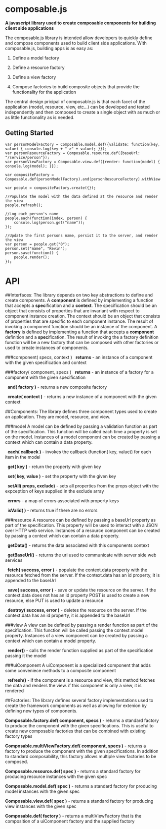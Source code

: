 composable.js
==========

**A javascript library used to create composable components for building client side applications**

The composable.js library is intended allow developers to quickly define and compose components used to build client side applications. With composable.js, building apps is as easy as:

1. Define a model factory

2. Define a resource factory

3. Define a view factory

4. Compose factories to build composite objects that provide the functionality for the application

The central design pricipal of composable.js is that each facet of the application (model, resource, view, etc...) can be developed and tested independently and then composed to create a single object with as much or as little functionality as is needed.
 

Getting Started
---------------

	var personModelFactory = Composable.model.def({validate: function(key, value) { console.log(key + "->" + value); }});
	var personResourceFactory = Composable.resource.def({baseUrl: "/service/person"});
	var personViewFactory = Composable.view.def({render: function(model) { console.log(model); }});

	var compositeFactory = Composable.def(personModelFactory).and(personResourceFactory).withView(personViewFactory);
	
	var people = compositeFactory.create({});
	
	//Populate the model with the data defined at the resource and render the view
	people.refresh();
	
	//Log each person's name
	people.each(function(index, person) {
		console.log(person.get("name"));
	});
	
	//Update the first persons name, persist it to the server, and render the view
	var person = people.get("0");
	person.set("name", "Kevin");
	person.save(function() {
		people.render();
	});
	
API
==========
##Interfaces:
The library depends on two key abstractions to define and create components. A **component** is defined by implementing a function that accepts a **spec**ification and a **context**. The specification should be an object that consists of properties that are invariant with respect to component instance creation. The context should be an object that consists of properties that are specific to each component instance. The result of invoking a component function should be an instance of the component. A **factory** is defined by implementing a function that accepts a **component** definition and a  **spec**ification. The result of invoking the a factory definition function will be a new factory that can be composed with other factories or used to create instances of components.

###component( specs, context )
&nbsp;&nbsp;**returns** - an instance of a component with the given specification and context

###factory( component, specs )
&nbsp;&nbsp;**returns** - an instance of a factory for a component with the given specification

&nbsp;&nbsp;**and( factory )** - returns a new composite factory

&nbsp;&nbsp;**create( context )** - returns a new instance of a component with the given context


##Components:
The library defines three component types used to create an application. They are model, resource, and view. 

###model
A model can be defined by passing a validation function as part of the specification. This function will be called each time a property is set on the model. Instances of a model component can be created by passing a context which can contain a data property. 

&nbsp;&nbsp;**each( callback )** - invokes the callback (function( key, value)) for each item in the model

&nbsp;&nbsp;**get( key )** - return the property with given key

&nbsp;&nbsp;**set( key, value )** - set the property with the given key

&nbsp;&nbsp;**setAll( props, exclude)** - sets all properties from the props object with the expception of keys supplied in the exclude array

&nbsp;&nbsp;**errors** - a map of errors associated with property keys

&nbsp;&nbsp;**isValid( )** - returns true if there are no errors

###resource
A resource can be defined by passing a baseUrl property as part of the specification. This property will be used to interact with a JSON over HTTP web service. Instances of a resource component can be created by passing a context which can contain a data property. 

&nbsp;&nbsp;**getData()** - returns the data associated with this components context

&nbsp;&nbsp;**getBaseUrl()** - returns the url used to communicate with server side web services

&nbsp;&nbsp;**fetch( success, error )** - populate the context.data property with the resource fetched from the server. If the context.data has an id property, it is appended to the baseUrl
 
&nbsp;&nbsp;**save( success, error )** - save or update the resource on the server. If the context.data does not has an id property POST is used to create a new resource, else PUT is used to update a resource
 
&nbsp;&nbsp;**destroy( success, error )** - deletes the resource on the server. If the context.data has an id property, it is appended to the baseUrl

###view
A view can be defined by passing a render function as part of the specification. This function will be called passing the context.model property. Instances of a view component can be created by passing a context which can contain a model property. 

&nbsp;&nbsp;**render()** - calls the render function supplied as part of the specification passing it the model

###uiComponent
A uiComponent is a specialized component that adds some conveniece methods to a composite component

&nbsp;&nbsp;**refresh()** - if the component is a resource and view, this method fetches the data and renders the view. if this component is only a view, it is rendered

##Factories:
The library defines several factory implementations used to create the framework components as well as allowing for extenion by defining new types of components.

**Composable.factory.def( component, specs )** - returns a standard factory to produce the component with the given specifications. This is useful to create new composable factories that can be combined with existing factory types

**Composable.multiViewFactory.def( component, specs )** - returns a factory to produce the component with the given specifications. In addition to standard composability, this factory allows multiple view factories to be composed. 

**Composable.resource.def( spec )** - returns a standard factory for producing resource instances with the given spec

**Composable.model.def( spec )** - returns a standard factory for producing model instances with the given spec

**Composable.view.def( spec )** - returns a standard factory for producing view instances with the given spec

**Composable.def( factory )** - returns a multiViewFactory that is the composition of a uiComponent factory and the supplied factory 

